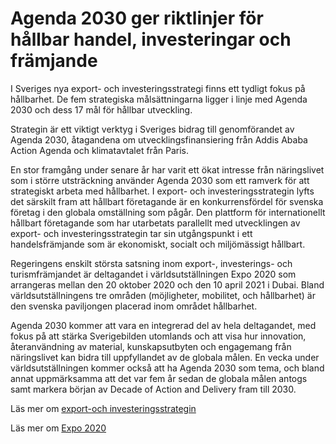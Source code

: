 # Agenda 2030 ger riktlinjer för hållbar handel, investeringar och främjande

I Sveriges nya export- och investeringsstrategi finns ett tydligt fokus på hållbarhet. De fem strategiska målsättningarna ligger i linje med Agenda 2030 och dess 17 mål för hållbar utveckling.

Strategin är ett viktigt verktyg i Sveriges bidrag till genomförandet av Agenda 2030, åtagandena om utvecklingsfinansiering från Addis Ababa Action Agenda och klimatavtalet från Paris.

En stor framgång under senare år har varit ett ökat intresse från näringslivet som i större utsträckning använder Agenda 2030 som ett ramverk för att strategiskt arbeta med hållbarhet. I export- och investeringsstrategin lyfts det särskilt fram att hållbart företagande är en konkurrensfördel för svenska företag i den globala omställning som pågår. Den plattform för internationellt hållbart företagande som har utarbetats parallellt med utvecklingen av export- och investeringsstrategin tar sin utgångspunkt i ett handelsfrämjande som är ekonomiskt, socialt och miljömässigt hållbart.

Regeringens enskilt största satsning inom export-, investerings- och turismfrämjandet är deltagandet i världsutställningen Expo 2020 som arrangeras mellan den 20 oktober 2020 och den 10 april 2021 i Dubai. Bland världsutställningens tre områden (möjligheter, mobilitet, och hållbarhet) är den svenska paviljongen placerad inom området hållbarhet.

Agenda 2030 kommer att vara en integrerad del av hela deltagandet, med fokus på att stärka Sverigebilden utomlands och att visa hur innovation, återanvändning av material, kunskapsutbyten och engagemang från näringslivet kan bidra till uppfyllandet av de globala målen. En vecka under världsutställningen kommer också att ha Agenda 2030 som tema, och bland annat uppmärksamma att det var fem år sedan de globala målen antogs samt markera början av Decade of Action and Delivery fram till 2030.

Läs mer om [export-och investeringsstrategin](/pressmeddelanden/2019/12/presentation-av-ny-export-och-investeringsstrategi-for-fler-jobb-i-hela-landet/)

Läs mer om [Expo 2020](~/link/7c8fa1b5fb0e457e88b6f3b4d8464ced.aspx)
